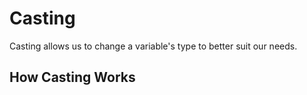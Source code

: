 # Casting

Casting allows us to change a variable's type to better suit our needs. 

## How Casting Works
